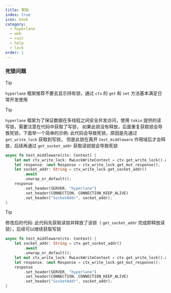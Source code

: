 ```yaml
---
title: 帮助
index: true
icon: book
category:
  - hyperlane
  - web
  - rust
  - help
  - lock
order: 1
---
```


<Share colorful />

### 死锁问题

> [!tip]
>
> `hyperlane` 框架推荐不要去显示持有锁，通过 `ctx` 的 `get` 和 `set` 方法基本满足日常开发使用

> [!tip]
>
> `hyperlane` 框架为了保证数据在多线程之间安全并发访问，使用 `tokio` 提供的读写锁，需要注意在代码中获取了写锁，
> 如果此锁没有释放，后面重复获取锁会导致死锁，下面举一个简单的示例:
> 此代码会导致死锁，原因是先通过 `get_write_lock` 获取到写锁，
> 但是此锁在离开 `test_middleware` 作用域后才会释放，后续再通过 `get_socket_addr` 获取读锁就会导致死锁

```rust
async fn test_middleware(ctx: Context) {
    let mut ctx_write_lock: RwLockWriteContext = ctx.get_write_lock().await;
    let response: &mut Response = ctx_write_lock.get_mut_response();
    let socket_addr: String = ctx_write_lock.get_socket_addr()
        .await
        .unwrap_or_default();
    response
        .set_header(SERVER, "hyperlane")
        .set_header(CONNECTION, CONNECTION_KEEP_ALIVE)
        .set_header("SocketAddr", socket_addr);
}
```

> [!tip]
>
> 修改后的代码: 此代码先获取读锁并释放了该锁（ `get_socket_addr` 完成即释放读锁），后续可以继续获取写锁

```rust
async fn test_middleware(ctx: Context) {
    let socket_addr: String = ctx.get_socket_addr()
        .await
        .unwrap_or_default();
    let mut ctx_write_lock: RwLockWriteContext = ctx.get_write_lock().await;
    let response: &mut Response = ctx_write_lock.get_mut_response();
    response
        .set_header(SERVER, "hyperlane")
        .set_header(CONNECTION, CONNECTION_KEEP_ALIVE)
        .set_header("SocketAddr", socket_addr);
}
```

<Bottom />
